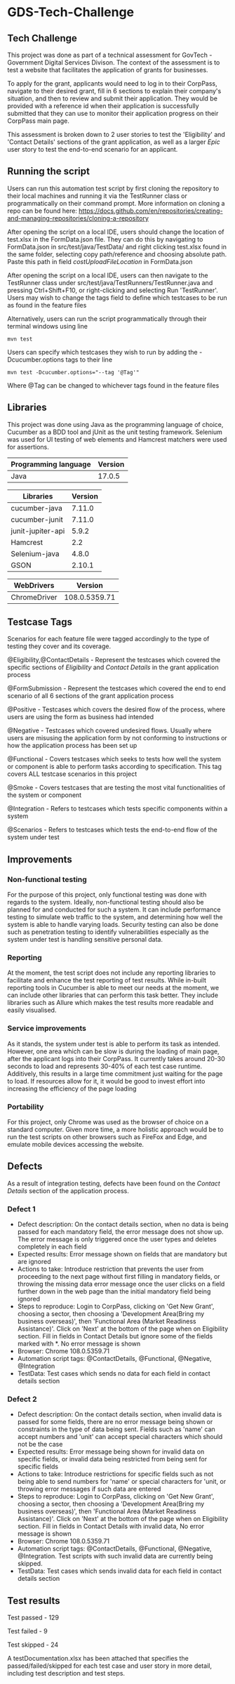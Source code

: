 # GDS-Tech-Challenge

## Tech Challenge
This project was done as part of a technical assessment for GovTech - Government Digital Services Divison. The context of the assessment is to test a website that facilitates the application of grants for businesses. 

To apply for the grant, applicants would need to log in to their CorpPass, navigate to their desired grant, fill in 6 sections to explain their company's situation, and then to review and submit their application. They would be provided with a reference id when their application is successfully submitted that they can use to monitor their application progress on their CorpPass main page.

This assessment is broken down to 2 user stories to test the 'Eligibility' and 'Contact Details' sections of the grant application, as well as a larger *Epic* user story to test the end-to-end scenario for an applicant.

## Running the script
Users can run this automation test script by first cloning the repository to their local machines and running it via the TestRunner class or programmatically on their command prompt. More information on cloning a repo can be found here: https://docs.github.com/en/repositories/creating-and-managing-repositories/cloning-a-repository

After opening the script on a local IDE, users should change the location of test.xlsx in the FormData.json file. They can do this by navigating to FormData.json in src/test/java/TestData/ and right clicking test.xlsx found in the same folder, selecting copy path/reference and choosing absolute path. Paste this path in field *costUploadFileLocation* in FormData.json

After opening the script on a local IDE, users can then navigate to the TestRunner class under src/test/java/TestRunners/TestRunner.java and pressing Ctrl+Shift+F10, or right-clicking and selecting Run 'TestRunner'. Users may wish to change the tags field to define which testcases to be run as found in the feature files

Alternatively, users can run the script programmatically through their terminal windows using line 

```
mvn test 
```


Users can specify which testcases they wish to run by adding the -Dcucumber.options tags to their line
```
mvn test -Dcucumber.options="--tag '@Tag'"
```
Where @Tag can be changed to whichever tags found in the feature files

## Libraries
This project was done using Java as the programming language of choice, Cucumber as a BDD tool and jUnit as the unit testing framework. Selenium was used for UI testing of web elements and Hamcrest matchers were used for assertions.

| Programming language | Version |
| --- | --- |
| Java | 17.0.5 |

| Libraries | Version |
| --- | --- |
| cucumber-java | 7.11.0 |
| cucumber-junit | 7.11.0 |
| junit-jupiter-api | 5.9.2 |
| Hamcrest | 2.2 |
| Selenium-java | 4.8.0 |
| GSON | 2.10.1 |

| WebDrivers | Version |
| --- | --- |
| ChromeDriver | 108.0.5359.71 |

## Testcase Tags
Scenarios for each feature file were tagged accordingly to the type of testing they cover and its coverage.

@Eligibility,@ContactDetails - Represent the testcases which covered the specific sections of *Eligibility* and *Contact Details* in the grant application process

@FormSubmission - Represent the testcases which covered the end to end scenario of all 6 sections of the grant application process

@Positive - Testcases which covers the desired flow of the process, where users are using the form as business had intended

@Negative - Testcases which covered undesired flows. Usually where users are misusing the application form by not conforming to instructions or how the application process has been set up

@Functional - Covers testcases which seeks to tests how well the system or component is able to perform tasks according to specification. This tag covers ALL testcase scenarios in this project

@Smoke - Covers testcases that are testing the most vital functionalities of the system or component

@Integration - Refers to testcases which tests specific components within a system

@Scenarios - Refers to testcases which tests the end-to-end flow of the system under test

## Improvements
### Non-functional testing
For the purpose of this project, only functional testing was done with regards to the system. Ideally, non-functional testing should also be planned for and conducted for such a system. It can include performance testing to simulate web traffic to the system, and determining how well the system is able to handle varying loads. Security testing can also be done such as penetration testing to identify vulnerabilities especially as the system under test is handling sensitive personal data.

### Reporting
At the moment, the test script does not include any reporting libraries to facilitate and enhance the test reporting of test results. While in-built reporting tools in Cucumber is able to meet our needs at the moment, we can include other libraries that can perform this task better. They include libraries such as Allure which makes the test results more readable and easily visualised.

### Service improvements
As it stands, the system under test is able to perform its task as intended. However, one area which can be slow is during the loading of main page, after the applicant logs into their CorpPass. It currently takes around 20-30 seconds to load and represents 30-40% of each test case runtime. Additively, this results in a large time commitment just waiting for the page to load. If resources allow for it, it would be good to invest effort into increasing the efficiency of the page loading

### Portability
For this project, only Chrome was used as the browser of choice on a standard computer. Given more time, a more holistic approach would be to run the test scripts on other browsers such as FireFox and Edge, and emulate mobile devices accessing the website. 


## Defects
As a result of integration testing, defects have been found on the *Contact Details* section of the application process. 
### Defect 1
+ Defect description: On the contact details section, when no data is being passed for each mandatory field, the error message does not show up. The error message is only triggered once the user types and deletes completely in each field
+ Expected results: Error message shown on fields that are mandatory but are ignored
+ Actions to take: Introduce restriction that prevents the user from proceeding to the next page without first filling in mandatory fields, or throwing the missing data error message once the user clicks on a field further down in the web page than the initial mandatory field being ignored
+ Steps to reproduce: Login to CorpPass, clicking on 'Get New Grant', choosing a sector, then choosing a 'Development Area(Bring my business overseas)', then 'Functional Area (Market Readiness Assistance)'. Click on 'Next' at the bottom of the page when on Eligibility section. Fill in fields in Contact Details but ignore some of the fields marked with *. No error message is shown
+ Browser: Chrome 108.0.5359.71
+ Automation script tags: @ContactDetails, @Functional, @Negative, @Integration
+ TestData: Test cases which sends no data for each field in contact details section

### Defect 2
+ Defect description: On the contact details section, when invalid data is passed for some fields, there are no error message being shown or constraints in the type of data being sent. Fields such as 'name' can accept numbers and 'unit' can accept special characters which should not be the case
+ Expected results: Error message being shown for invalid data on specific fields, or invalid data being restricted from being sent for specific fields
+ Actions to take: Introduce restrictions for specific fields such as not being able to send numbers for 'name' or special characters for 'unit, or throwing error messages if such data are entered
+ Steps to reproduce: Login to CorpPass, clicking on 'Get New Grant', choosing a sector, then choosing a 'Development Area(Bring my business overseas)', then 'Functional Area (Market Readiness Assistance)'. Click on 'Next' at the bottom of the page when on Eligibility section. Fill in fields in Contact Details with invalid data, No error message is shown
+ Browser: Chrome 108.0.5359.71
+ Automation script tags: @ContactDetails, @Functional, @Negative, @Integration. Test scripts with such invalid data are currently being skipped.
+ TestData: Test cases which sends invalid data for each field in contact details section


## Test results
Test passed - 129

Test failed - 9

Test skipped - 24

A testDocumentation.xlsx has been attached that specifies the passed/failed/skipped for each test case and user story in more detail, including test description and test steps.
